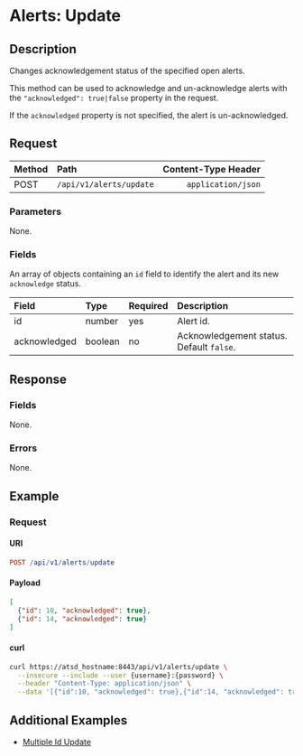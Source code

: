# Alerts: Update

## Description

Changes acknowledgement status of the specified open alerts.

This method can be used to acknowledge and un-acknowledge alerts with the `"acknowledged": true|false` property in the request.

If the `acknowledged` property is not specified, the alert is un-acknowledged.

## Request

| **Method** | **Path** | **Content-Type Header**|
|:---|:---|---:|
| POST | `/api/v1/alerts/update` | `application/json` |

### Parameters

None.

### Fields

An array of objects containing an `id` field to identify the alert and its new `acknowledge` status.

|**Field**|**Type**|**Required**|**Description**|
|:---|:---|:---|:---|
|id|number|yes|Alert id.|
|acknowledged|boolean|no|Acknowledgement status. Default `false`.|

## Response

### Fields

None.

### Errors

None.

## Example

### Request

#### URI

```elm
POST /api/v1/alerts/update
```

#### Payload

```json
[
  {"id": 10, "acknowledged": true},
  {"id": 14, "acknowledged": true}
]
```

#### curl

```bash
curl https://atsd_hostname:8443/api/v1/alerts/update \
  --insecure --include --user {username}:{password} \
  --header "Content-Type: application/json" \
  --data '[{"id":10, "acknowledged": true},{"id":14, "acknowledged": true}]'
```

## Additional Examples

* [Multiple Id Update](examples/update/alerts-update-multiple-id.md)
